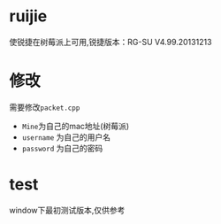 # ruijie
使锐捷在树莓派上可用,锐捷版本：RG-SU V4.99.20131213

# 修改
需要修改`packet.cpp`  

- `Mine`为自己的mac地址(树莓派)  
- `username` 为自己的用户名  
- `password` 为自己的密码  

# test
window下最初测试版本,仅供参考